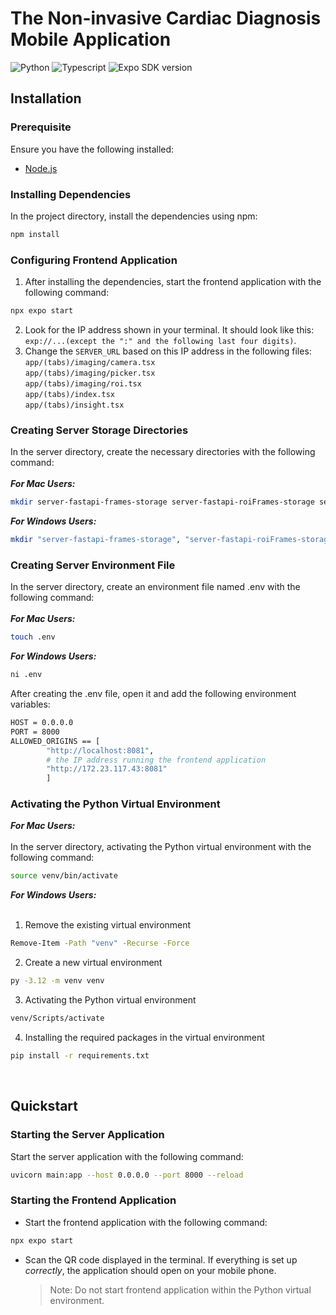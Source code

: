 # The Non-invasive Cardiac Diagnosis Mobile Application 
<!-- <span>&nbsp;&#128249;<span> -->
<img alt="Python" src="https://img.shields.io/badge/Python-3.12-4630EB?style=flat-square&labelColor=000000" /> <img alt="Typescript" src="https://img.shields.io/badge/TypeScript-5.3-4630EB?style=flat-square&labelColor=000000" /> <img alt="Expo SDK version" src="https://img.shields.io/npm/v/expo.svg?style=flat-square&label=Expo&labelColor=000000&color=4630EB" />

## Installation

### Prerequisite
Ensure you have the following installed:
- [Node.js](https://nodejs.org/en/)



### Installing Dependencies
In the project directory, install the dependencies using npm:
```bash
npm install
```

### Configuring Frontend Application
1. After installing the dependencies, start the frontend application with the following command:
```bash
npx expo start
```
2. Look for the IP address shown in your terminal. It should look like this: `exp://...(except the ":" and the following last four digits)`. <br>
3. Change the `SERVER_URL` based on this IP address in the following files:<br> 
`app/(tabs)/imaging/camera.tsx`<br>
`app/(tabs)/imaging/picker.tsx`<br>
`app/(tabs)/imaging/roi.tsx`<br>
`app/(tabs)/index.tsx`<br>
`app/(tabs)/insight.tsx` 



### Creating Server Storage Directories
In the server directory, create the necessary directories with the following command:<br><br>
**_For Mac Users:_**
```bash
mkdir server-fastapi-frames-storage server-fastapi-roiFrames-storage server-fastapi-results-storage server-fastapi-video-storage
```
**_For Windows Users:_**
```bash
mkdir "server-fastapi-frames-storage", "server-fastapi-roiFrames-storage", "server-fastapi-results-storage", "server-fastapi-video-storage"
```

### Creating Server Environment File
In the server directory, create an environment file named .env with the following command:<br><br>
**_For Mac Users:_**
```bash
touch .env
```
**_For Windows Users:_**
```bash
ni .env
```
After creating the .env file, open it and add the following environment variables:
```bash
HOST = 0.0.0.0
PORT = 8000
ALLOWED_ORIGINS == [
        "http://localhost:8081",
        # the IP address running the frontend application
        "http://172.23.117.43:8081"
        ]
```



### Activating the Python Virtual Environment
**_For Mac Users:_**
<br><br>
In the server directory, activating the Python virtual environment with the following command:
```bash
source venv/bin/activate
```
**_For Windows Users:_**
<br><br>
1. Remove the existing virtual environment
```bash
Remove-Item -Path "venv" -Recurse -Force
```
2. Create a new virtual environment
```bash
py -3.12 -m venv venv
```
3. Activating the Python virtual environment
```bash
venv/Scripts/activate
```
4. Installing the required packages in the virtual environment
```bash
pip install -r requirements.txt
```
<br>

## Quickstart

### Starting the Server Application
Start the server application with the following command:
```bash
uvicorn main:app --host 0.0.0.0 --port 8000 --reload
```

### Starting the Frontend Application
- Start the frontend application with the following command:
```bash
npx expo start
```
- Scan the QR code displayed in the terminal. If everything is set up *correctly*, the application should open on your mobile phone.
  > Note: Do not start frontend application within the Python virtual environment.

